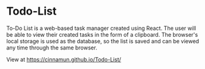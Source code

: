 # Todo-List
To-Do List is a web-based task manager created using React. The user will be able to view their created tasks in the form of a clipboard. The browser's local storage is used as the database, so the list is saved and can be viewed any time through the same browser.

View at https://cinnamun.github.io/Todo-List/
